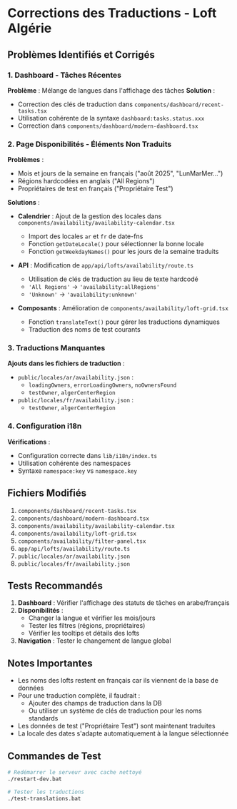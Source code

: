 # Corrections des Traductions - Loft Algérie

## Problèmes Identifiés et Corrigés

### 1. Dashboard - Tâches Récentes
**Problème** : Mélange de langues dans l'affichage des tâches
**Solution** : 
- Correction des clés de traduction dans `components/dashboard/recent-tasks.tsx`
- Utilisation cohérente de la syntaxe `dashboard:tasks.status.xxx`
- Correction dans `components/dashboard/modern-dashboard.tsx`

### 2. Page Disponibilités - Éléments Non Traduits
**Problèmes** :
- Mois et jours de la semaine en français ("août 2025", "LunMarMer...")
- Régions hardcodées en anglais ("All Regions")
- Propriétaires de test en français ("Propriétaire Test")

**Solutions** :
- **Calendrier** : Ajout de la gestion des locales dans `components/availability/availability-calendar.tsx`
  - Import des locales `ar` et `fr` de date-fns
  - Fonction `getDateLocale()` pour sélectionner la bonne locale
  - Fonction `getWeekdayNames()` pour les jours de la semaine traduits
  
- **API** : Modification de `app/api/lofts/availability/route.ts`
  - Utilisation de clés de traduction au lieu de texte hardcodé
  - `'All Regions'` → `'availability:allRegions'`
  - `'Unknown'` → `'availability:unknown'`

- **Composants** : Amélioration de `components/availability/loft-grid.tsx`
  - Fonction `translateText()` pour gérer les traductions dynamiques
  - Traduction des noms de test courants

### 3. Traductions Manquantes
**Ajouts dans les fichiers de traduction** :
- `public/locales/ar/availability.json` : 
  - `loadingOwners`, `errorLoadingOwners`, `noOwnersFound`
  - `testOwner`, `algerCenterRegion`
- `public/locales/fr/availability.json` : 
  - `testOwner`, `algerCenterRegion`

### 4. Configuration i18n
**Vérifications** :
- Configuration correcte dans `lib/i18n/index.ts`
- Utilisation cohérente des namespaces
- Syntaxe `namespace:key` vs `namespace.key`

## Fichiers Modifiés

1. `components/dashboard/recent-tasks.tsx`
2. `components/dashboard/modern-dashboard.tsx`
3. `components/availability/availability-calendar.tsx`
4. `components/availability/loft-grid.tsx`
5. `components/availability/filter-panel.tsx`
6. `app/api/lofts/availability/route.ts`
7. `public/locales/ar/availability.json`
8. `public/locales/fr/availability.json`

## Tests Recommandés

1. **Dashboard** : Vérifier l'affichage des statuts de tâches en arabe/français
2. **Disponibilités** : 
   - Changer la langue et vérifier les mois/jours
   - Tester les filtres (régions, propriétaires)
   - Vérifier les tooltips et détails des lofts
3. **Navigation** : Tester le changement de langue global

## Notes Importantes

- Les noms des lofts restent en français car ils viennent de la base de données
- Pour une traduction complète, il faudrait :
  - Ajouter des champs de traduction dans la DB
  - Ou utiliser un système de clés de traduction pour les noms standards
- Les données de test ("Propriétaire Test") sont maintenant traduites
- La locale des dates s'adapte automatiquement à la langue sélectionnée

## Commandes de Test

```bash
# Redémarrer le serveur avec cache nettoyé
./restart-dev.bat

# Tester les traductions
./test-translations.bat
```